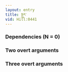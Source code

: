 ```yaml
---
layout: entry
title: སྔུར་
vid: Hill:0441
---
```

### Dependencies (N = 0)


### Two overt arguments


### Three overt arguments
